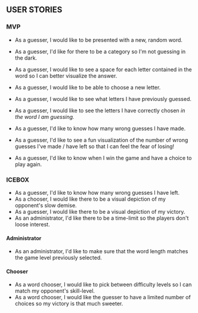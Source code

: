 ## USER STORIES

### MVP

* As a guesser, I would like to be presented with a new, random word.
* As a guesser, I'd like for there to be a category so I'm not guessing in the
  dark.





























* As a guesser, I would like to see a space for each letter contained in the
  word so I can better visualize the answer.

* As a guesser, I would like to be able to choose a new letter.
* As a guesser, I would like to see what letters I have previously guessed.

* As a guesser, I would like to see the letters I have correctly chosen *in the
  word I am guessing.*

* As a guesser, I'd like to know how many wrong guesses I have made.

* As a guesser, I'd like to see a fun visualization of the number of wrong
  guesses I've made / have left so that I can feel the fear of losing!

* As a guesser, I'd like to know when I win the game and have a choice to play
  again.

### ICEBOX

* As a guesser, I'd like to know how many wrong guesses I have left.
* As a chooser, I would like there to be a visual depiction of my opponent's
  slow demise.
* As a guesser, I would like there to be a visual depiction of my victory.
* As an administrator, I'd like there to be a time-limit so the players don't
  loose interest.

#### Administrator

* As an administrator, I'd like to make sure that the word length matches the
  game level previously selected.

#### Chooser

* As a word chooser, I would like to pick between difficulty levels so I can
  match my opponent's skill-level.
* As a word chooser, I would like the guesser to have a limited number of
  choices so my victory is that much sweeter.
